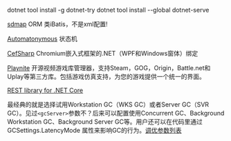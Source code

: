dotnet tool install -g dotnet-try
dotnet tool install --global dotnet-serve

[sdmap](https://github.com/sdcb/sdmap) ORM 类iBatis，不是xml配置!

[Automatonymous](https://github.com/MassTransit/Automatonymous) 状态机



[CefSharp](https://github.com/cefsharp/CefSharp) Chromium嵌入式框架的.NET（WPF和Windows窗体）绑定

[Playnite](https://github.com/JosefNemec/Playnite) 开源视频游戏库管理器，支持Steam，GOG，Origin，Battle.net和Uplay等第三方库。包括游戏仿真支持，为您的游戏提供一个统一的界面。

[REST library for .NET Core](https://github.com/reactiveui/refit)

最经典的就是选择试用Workstation GC（WKS GC）或者Server GC（SVR GC）。见过`<gcServer>`参数不？后来可以配置使用Concurrent GC、Background Workstation GC、Background Server GC等。用户还可以在代码里通过 GCSettings.LatencyMode 属性来影响GC的行为。[调优参数列表](https://docs.microsoft.com/en-us/dotnet/framework/configure-apps/file-schema/runtime/index?redirectedfrom=MSDN)





